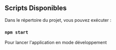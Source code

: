## Scripts Disponibles

Dans le répertoire du projet, vous pouvez exécuter :

### `npm start`

Pour lancer l'application en mode développement
